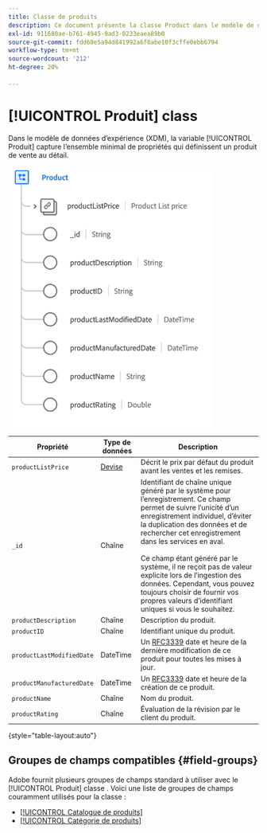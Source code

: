 ```yaml
---
title: Classe de produits
description: Ce document présente la classe Product dans le modèle de données d’expérience (XDM).
exl-id: 911680ae-b761-4945-9ad3-0233eaea89b0
source-git-commit: fdd68e5a94d841992a6f8abe10f3cffe0ebb6794
workflow-type: tm+mt
source-wordcount: '212'
ht-degree: 20%

---
```


# [!UICONTROL Produit] class

Dans le modèle de données d’expérience (XDM), la variable [!UICONTROL Produit] capture l’ensemble minimal de propriétés qui définissent un produit de vente au détail.

![](../images/classes/product.png)

| Propriété | Type de données | Description |
| --- | --- | --- |
| `productListPrice` | [Devise](../data-types/currency.md) | Décrit le prix par défaut du produit avant les ventes et les remises. |
| `_id` | Chaîne | Identifiant de chaîne unique généré par le système pour l’enregistrement. Ce champ permet de suivre l’unicité d’un enregistrement individuel, d’éviter la duplication des données et de rechercher cet enregistrement dans les services en aval.<br><br>Ce champ étant généré par le système, il ne reçoit pas de valeur explicite lors de l’ingestion des données. Cependant, vous pouvez toujours choisir de fournir vos propres valeurs d’identifiant uniques si vous le souhaitez. |
| `productDescription` | Chaîne | Description du produit. |
| `productID` | Chaîne | Identifiant unique du produit. |
| `productLastModifiedDate` | DateTime | Un [RFC3339](https://datatracker.ietf.org/doc/html/rfc3339) date et heure de la dernière modification de ce produit pour toutes les mises à jour. |
| `productManufacturedDate` | DateTime | Un [RFC3339](https://datatracker.ietf.org/doc/html/rfc3339) date et heure de la création de ce produit. |
| `productName` | Chaîne | Nom du produit. |
| `productRating` | Chaîne | Évaluation de la révision par le client du produit. |

{style="table-layout:auto"}

## Groupes de champs compatibles {#field-groups}

Adobe fournit plusieurs groupes de champs standard à utiliser avec le [!UICONTROL Produit] classe . Voici une liste de groupes de champs couramment utilisés pour la classe :

* [[!UICONTROL Catalogue de produits]](../field-groups/product/product-catalog.md)
* [[!UICONTROL Catégorie de produits]](../field-groups/product/product-category.md)
